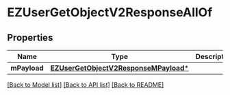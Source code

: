 # EZUserGetObjectV2ResponseAllOf

## Properties
Name | Type | Description | Notes
------------ | ------------- | ------------- | -------------
**mPayload** | [**EZUserGetObjectV2ResponseMPayload***](EZUserGetObjectV2ResponseMPayload.md) |  | 

[[Back to Model list]](../README.md#documentation-for-models) [[Back to API list]](../README.md#documentation-for-api-endpoints) [[Back to README]](../README.md)


